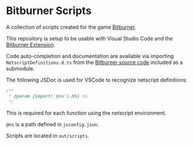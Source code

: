 # Bitburner Scripts

A collection of scripts created for the game [Bitburner](https://bitburner-official.github.io/).

This repository is setup to be usable with Visual Studio Code and the [Bitburner Extension](https://marketplace.visualstudio.com/items?itemName=bitburner.bitburner-vscode-integration).

Code auto-completion and documentation are available via importing `NetscriptDefinitions.d.ts` from the [Bitburner source code](https://github.com/bitburner-official/bitburner-src) included as a submodule.

The following JSDoc is used for VSCode to recognize netscript definitions:

```js
/**
 * @param {import('@ns').NS} ns
 */
```

This is required for each function using the netscript environment.

`@ns` is a path defined in `jsconfig.json`.

Scripts are located in `out/scripts`.

